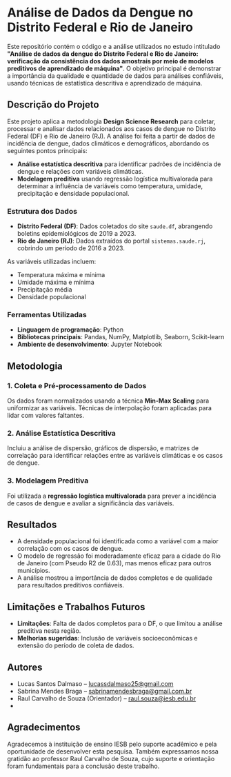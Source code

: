 # Análise de Dados da Dengue no Distrito Federal e Rio de Janeiro

Este repositório contém o código e a análise utilizados no estudo intitulado **"Análise de dados da dengue do Distrito Federal e Rio de Janeiro: verificação da consistência dos dados amostrais por meio de modelos preditivos de aprendizado de máquina"**. O objetivo principal é demonstrar a importância da qualidade e quantidade de dados para análises confiáveis, usando técnicas de estatística descritiva e aprendizado de máquina.

## Descrição do Projeto

Este projeto aplica a metodologia **Design Science Research** para coletar, processar e analisar dados relacionados aos casos de dengue no Distrito Federal (DF) e Rio de Janeiro (RJ). A análise foi feita a partir de dados de incidência de dengue, dados climáticos e demográficos, abordando os seguintes pontos principais:

- **Análise estatística descritiva** para identificar padrões de incidência de dengue e relações com variáveis climáticas.
- **Modelagem preditiva** usando regressão logística multivalorada para determinar a influência de variáveis como temperatura, umidade, precipitação e densidade populacional.

### Estrutura dos Dados

- **Distrito Federal (DF)**: Dados coletados do site `saude.df`, abrangendo boletins epidemiológicos de 2019 a 2023.
- **Rio de Janeiro (RJ)**: Dados extraídos do portal `sistemas.saude.rj`, cobrindo um período de 2016 a 2023.

As variáveis utilizadas incluem:
- Temperatura máxima e mínima
- Umidade máxima e mínima
- Precipitação média
- Densidade populacional

### Ferramentas Utilizadas

- **Linguagem de programação**: Python
- **Bibliotecas principais**: Pandas, NumPy, Matplotlib, Seaborn, Scikit-learn
- **Ambiente de desenvolvimento**: Jupyter Notebook

## Metodologia

### 1. Coleta e Pré-processamento de Dados
Os dados foram normalizados usando a técnica **Min-Max Scaling** para uniformizar as variáveis. Técnicas de interpolação foram aplicadas para lidar com valores faltantes.

### 2. Análise Estatística Descritiva
Incluiu a análise de dispersão, gráficos de dispersão, e matrizes de correlação para identificar relações entre as variáveis climáticas e os casos de dengue.

### 3. Modelagem Preditiva
Foi utilizada a **regressão logística multivalorada** para prever a incidência de casos de dengue e avaliar a significância das variáveis.

## Resultados

- A densidade populacional foi identificada como a variável com a maior correlação com os casos de dengue.
- O modelo de regressão foi moderadamente eficaz para a cidade do Rio de Janeiro (com Pseudo R2 de 0.63), mas menos eficaz para outros municípios.
- A análise mostrou a importância de dados completos e de qualidade para resultados preditivos confiáveis.

## Limitações e Trabalhos Futuros

- **Limitações**: Falta de dados completos para o DF, o que limitou a análise preditiva nesta região.
- **Melhorias sugeridas**: Inclusão de variáveis socioeconômicas e extensão do período de coleta de dados.

## Autores
- Lucas Santos Dalmaso – lucassdalmaso25@gmail.com 
- Sabrina Mendes Braga – sabrinamendesbraga@gmail.com.br 
- Raul Carvalho de Souza (Orientador) –  raul.souza@iesb.edu.br
- 
## Agradecimentos
Agradecemos à instituição de ensino IESB pelo suporte acadêmico e pela oportunidade de desenvolver esta pesquisa. Também expressamos nossa gratidão ao professor Raul Carvalho de Souza, cujo suporte e orientação foram fundamentais para a conclusão deste trabalho.

